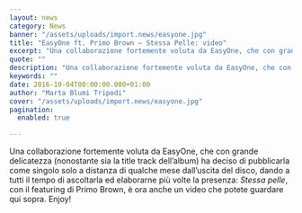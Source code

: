 ```yaml
---
layout: news
category: News
banner: "/assets/uploads/import.news/easyone.jpg"
title: "EasyOne ft. Primo Brown – Stessa Pelle: video"
excerpt: "Una collaborazione fortemente voluta da EasyOne, che con grande delicatezza (nonostante sia la title track dell’album) ha deciso di pubblicarla come singolo solo a distanza di qualche mese dall’uscita del disco, dando a tutti il tempo di ascoltarla ed elaborarne più volte la presenza: Stessa pelle, con il featuring di Primo Brown, è ora anche [&hellip"
quote: ""
description: "Una collaborazione fortemente voluta da EasyOne, che con grande delicatezza (nonostante sia la title track dell’album) ha deciso di pubblicarla come singolo solo a distanza di qualche mese dall’uscita del disco, dando a tutti il tempo di ascoltarla ed elaborarne più volte la presenza: Stessa pelle, con il featuring di Primo Brown, è ora anche [&hellip"
keywords: ""
date: 2016-10-04T00:00:00.000+01:00
author: "Marta Blumi Tripodi"
cover: "/assets/uploads/import.news/easyone.jpg"
pagination:
  enabled: true

---
```


Una collaborazione fortemente voluta da EasyOne, che con grande delicatezza (nonostante sia la title track dell’album) ha deciso di pubblicarla come singolo solo a distanza di qualche mese dall’uscita del disco, dando a tutti il tempo di ascoltarla ed elaborarne più volte la presenza: _Stessa pelle_, con il featuring di Primo Brown, è ora anche un video che potete guardare qui sopra. Enjoy!